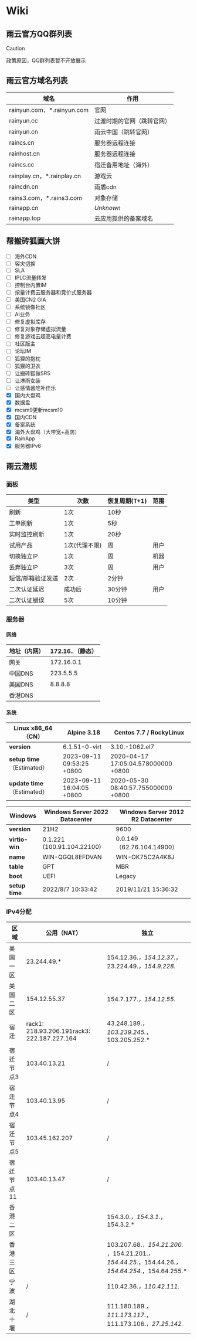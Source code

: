 # Wiki

## **雨云官方QQ群列表**

> [!CAUTION]
>
> 政策原因，QQ群列表暂不开放展示

## **雨云官方域名列表**

| **域名**                   | **作用**                   |
| -------------------------- | -------------------------- |
| rainyun.com，*.rainyun.com | 官网                       |
| rainyun.cc                 | 过渡时期的官网（跳转官网） |
| rainyun.cn                 | 雨云中国（跳转官网）       |
| raincs.cn                  | 服务器远程连接             |
| rainhost.cn                | 服务器远程连接             |
| raincs.cc                  | 宿迁备用地址（海外）       |
| rainplay.cn，*.rainplay.cn | 游戏云                     |
| raincdn.cn                 | 雨盾cdn                    |
| rains3.com，*.rains3.com   | 对象存储                   |
| rainapp.cn                 | *Unknown*                  |
| rainapp.top                | 云应用提供的备案域名           |

## 帮搬砖狐画大饼

- [ ] 海外CDN
- [ ] 容灾切换
- [ ] SLA
- [ ] IPLC流量转发
- [ ] 控制台内置IM
- [ ] 按量计费云服务器和竞价式服务器
- [ ] 美国CN2 GIA
- [ ] 系统镜像社区
- [ ] AI业务
- [ ] 修复虚拟库存
- [ ] 修复对象存储虚拟流量
- [ ] 修复游戏云超高电量计费
- [ ] 社区版主
- [ ] 论坛IM
- [ ] 狐狸的抱枕
- [ ] 狐狸的卫衣
- [ ] 让搬砖狐做SRS
- [ ] 让淋雨女装
- [ ] 让感情酱吃补佳乐
- [x] 国内大盘鸡
- [x] 数据盘
- [x] mcsm9更新mcsm10
- [x] 国内CDN
- [X] 备案系统
- [X] 海外大盘鸡（大带宽+高防）
- [x] RainApp
- [x] 服务器IPv6

## 雨云潜规

### 面板

| **类型**          | **次数**      | **恢复周期(T+1)** | **范围** |
| ----------------- | ------------- | ----------------- | -------- |
| 刷新              | 1次           | 10秒              |          |
| 工单刷新          | 1次           | 5秒               |          |
| 实时监控刷新      | 1次           | 20秒              |          |
| 试用产品          | 1次(代理不限) | 周                | 用户     |
| 切换独立IP        | 1次           | 周                | 机器     |
| 丢弃独立IP        | 3次           | 周                | 用户     |
| 短信/邮箱验证发送 | 2次           | 2分钟             |          |
| 二次认证延迟      | 成功后        | 30分钟            | 用户     |
| 二次认证错误      | 5次           | 10分钟            |          |

### 服务器

#### 网络

| 地址（内网） | 172.16.*.*（静态） |
| ------------ | ------------------ |
| 网关         | 172.16.0.1         |
| 中国DNS      | 223.5.5.5          |
| 美国DNS      | 8.8.8.8            |
| 香港DNS      |                    |

#### 系统

| **Linux** **x86_64（CN）**   | **Alpine 3.18**           | **Centos 7.7** / RockyLinux         |
| ---------------------------- | ------------------------- | ----------------------------------- |
| **version**                  | 6.1.51-0-virt             | 3.10.-1062.el7                      |
| **setup time**（Estimated）  | 2023-09-11 09:53:25 +0800 | 2020-04-17 17:05:04.578000000 +0800 |
| **update time**（Estimated） | 2023-09-11 16:04:05 +0800 | 2020-05-30 08:40:57.755000000 +0800 |

| **Windows**    | **Windows Server 2022** Datacenter | **Windows Server 2012** R2 Datacenter |
| -------------- | ---------------------------------- | ------------------------------------- |
| **version**    | 21H2                               | 9600                                  |
| **virtio-win** | 0.1.221 (100.91.104.22100)         | 0.0.149（62.76.104.14900）            |
| **name**       | WIN-QGQL8EFDVAN                    | WIN-OK75C2A4K8J                       |
| **table**      | GPT                                | MBR                                   |
| **boot**       | UEFI                               | Legacy                                |
| **setup time** | 2022/‎8/‎7 10:33:42                  | 2019/11/21 15:36:32                   |

### IPv4分配

| **区域**   | **公用（NAT）**                             | **独立**                                                     |
| ---------- | ------------------------------------------- | ------------------------------------------------------------ |
| 美国一区   | 23.244.49.*                                 | 154.12.36.*，154.12.37.*，23.224.49.*，154.9.228.*           |
| 美国二区   | 154.12.55.37                                | 154.7.177.*，154.12.55.*                                     |
| 宿迁       | rack1: 218.93.206.191rack3: 222.187.227.164 | 43.248.189.*，103.239.245.*，103.205.252.*                   |
| 宿迁节点3  | 103.40.13.21                                | /                                                            |
| 宿迁节点4  | 103.40.13.95                                | /                                                            |
| 宿迁节点5  | 103.45.162.207                              | /                                                            |
| 宿迁节点11 | 103.40.13.47                                | /                                                            |
| 香港二区   |                                             | 154.3.0.*，154.3.1.*，154.3.2.*                              |
| 香港三区   |                                             | 103.207.68.*，154.21.200.* ，154.21.201.*，154.44.25.*，154.44.26.*，154.64.254.*，154.64.255.* |
| 宁波       | /                                           | 110.42.36.*，110.42.111.*                                    |
| 湖北十堰   | /                                           | 111.180.189.*，111.173.117.*，111.173.106.*，27.25.142.*     |
